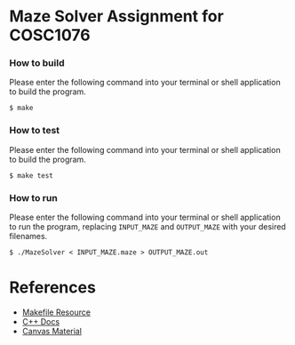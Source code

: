 # Maze Solver Assignment for COSC1076

### How to build

Please enter the following command into your terminal or shell application to build the program.
```
$ make
```

### How to test

Please enter the following command into your terminal or shell application to build the program.
```
$ make test
```

### How to run

Please enter the following command into your terminal or shell application to run the program, replacing `INPUT_MAZE` and `OUTPUT_MAZE` with your desired filenames.
```
$ ./MazeSolver < INPUT_MAZE.maze > OUTPUT_MAZE.out
```

# References

- [Makefile Resource](https://www.gnu.org/software/make/manual/html_node/Functions.html)
- [C++ Docs](https://devdocs.io/cpp/)
- [Canvas Material](https://rmit.instructure.com/)